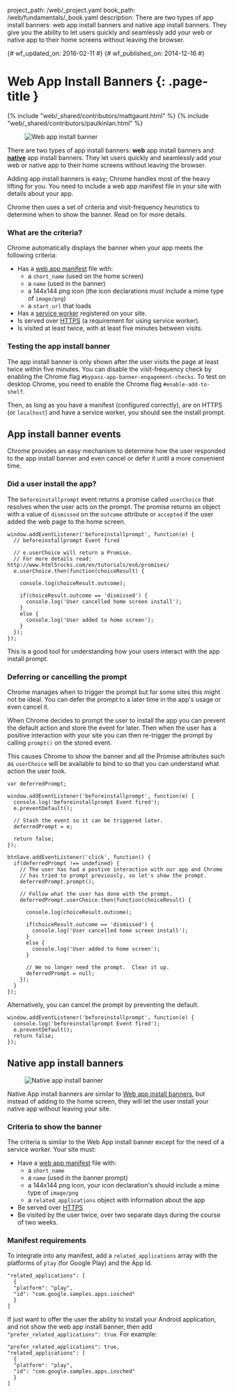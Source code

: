 project_path: /web/_project.yaml
book_path: /web/fundamentals/_book.yaml
description: There are two types of app install banners: web app install banners and native app install banners. They give you the ability to let users quickly and seamlessly add your web or native app to their home screens without leaving the browser.

{# wf_updated_on: 2016-02-11 #}
{# wf_published_on: 2014-12-16 #}

# Web App Install Banners {: .page-title }

{% include "web/_shared/contributors/mattgaunt.html" %}
{% include "web/_shared/contributors/paulkinlan.html" %}

<div class="attempt-right">
  <figure>
    <img src="images/add-to-home-screen.gif" alt="Web app install banner">
  </figure>
</div>

There are two types of app install banners: **web** app install banners and
[**native**](native-app-install) app install banners. They let users quickly and seamlessly add your web or native app to their home screens without leaving the browser.

Adding app install banners is easy; Chrome handles most of the heavy 
lifting for you. You need to include a web app manifest file in your site
with details about your app.

Chrome then uses a set of criteria and visit-frequency heuristics to determine
when to show the banner. Read on for more details.

### What are the criteria?

Chrome automatically displays the banner when your app meets the following
criteria:

* Has a [web app manifest](../web-app-manifest/) file with:
    - a `short_name` (used on the home screen)
    - a `name` (used in the banner)
    - a 144x144 png icon (the icon declarations must include a mime type of `image/png`)
    - a `start_url` that loads
* Has a [service worker](/web/fundamentals/getting-started/primers/service-workers)
  registered on your site.
* Is served over [HTTPS](/web/fundamentals/security/encrypt-in-transit/why-https)
  (a requirement for using service worker).
* Is visited at least twice, with at least five minutes between visits.

### Testing the app install banner

The app install banner is only shown after the user visits the page at least
twice within five minutes. You can disable the visit-frequency check by enabling
the Chrome flag `#bypass-app-banner-engagement-checks`. To test on desktop Chrome, you need to enable the Chrome flag `#enable-add-to-shelf`.  

Then, as long as you have a manifest (configured correctly), are on HTTPS (or `localhost`)
and have a service worker, you should see the install prompt.

## App install banner events

Chrome provides an easy mechanism to determine how the user responded to the
app install banner and even cancel or defer it until a more convenient time.

### Did a user install the app?

The `beforeinstallprompt` event returns a promise called `userChoice` 
that resolves when the user acts on the prompt.  The promise 
returns an object with a value of `dismissed` on the `outcome`
attribute or `accepted` if the user added the web page to the home screen.

    window.addEventListener('beforeinstallprompt', function(e) {
      // beforeinstallprompt Event fired
      
      // e.userChoice will return a Promise. 
      // For more details read: http://www.html5rocks.com/en/tutorials/es6/promises/
      e.userChoice.then(function(choiceResult) {
        
        console.log(choiceResult.outcome);
        
        if(choiceResult.outcome == 'dismissed') {
          console.log('User cancelled home screen install');
        }
        else {
          console.log('User added to home screen');
        }
      });
    });
    

This is a good tool for understanding how your users interact with the app 
install prompt.


### Deferring or cancelling the prompt

Chrome manages when to trigger the prompt but for some sites this might not 
be ideal. You can defer the prompt to a later time in the app's usage or 
even cancel it. 

When Chrome decides to prompt the user to install the app you 
can prevent the default action and store the event for later. Then when 
the user has a positive interaction with your site you can then re-trigger 
the prompt by calling `prompt()` on the stored event. 

This causes Chrome to show the banner and all the Promise attributes 
such as `userChoice` will be available to bind to so that you can understand 
what action the user took.
    
    var deferredPrompt;
    
    window.addEventListener('beforeinstallprompt', function(e) {
      console.log('beforeinstallprompt Event fired');
      e.preventDefault();
      
      // Stash the event so it can be triggered later.
      deferredPrompt = e;
      
      return false;
    });
    
    btnSave.addEventListener('click', function() {
      if(deferredPrompt !== undefined) {
        // The user has had a postive interaction with our app and Chrome
        // has tried to prompt previously, so let's show the prompt.
        deferredPrompt.prompt();
      
        // Follow what the user has done with the prompt.
        deferredPrompt.userChoice.then(function(choiceResult) {
      
          console.log(choiceResult.outcome);
          
          if(choiceResult.outcome == 'dismissed') {
            console.log('User cancelled home screen install');
          }
          else {
            console.log('User added to home screen');
          }
          
          // We no longer need the prompt.  Clear it up.
          deferredPrompt = null;
        });
      }
    });
    

Alternatively, you can cancel the prompt by preventing the default.

    window.addEventListener('beforeinstallprompt', function(e) {
      console.log('beforeinstallprompt Event fired');
      e.preventDefault();
      return false;
    });
    
## Native app install banners

<div class="attempt-right">
  <figure>
     <img src="images/native-app-install-banner.gif" alt="Native app install banner" style="max-height: 500px">
  </figure>
</div>

Native App install banners are similar to [Web app install banners](.), but
instead of adding to the home screen, they will let the user install your
native app without leaving your site.

### Criteria to show the banner

The criteria is similar to the Web App install banner except for the need of
a service worker. Your site must:

* Have a [web app manifest](../web-app-manifest/) file with:
  - a `short_name`
  - a `name` (used in the banner prompt)
  - a 144x144 png icon, your icon declaration's should include a mime type of `image/png`
  - a `related_applications` object with information about the app
* Be served over [HTTPS](/web/fundamentals/security/encrypt-in-transit/)
* Be visited by the user twice, over two separate days during the course
  of two weeks.

### Manifest requirements

To integrate into any manifest, add a `related_applications` array with the
platforms of `play` (for Google Play) and the App Id.


    "related_applications": [
      {
      "platform": "play",
      "id": "com.google.samples.apps.iosched"
      }
    ]
    

If just want to offer the user the ability to install your Android
application, and not show the web app install banner, then add
`"prefer_related_applications": true`. For example:


    "prefer_related_applications": true,
    "related_applications": [
      {
      "platform": "play",
      "id": "com.google.samples.apps.iosched"
      }
    ]

